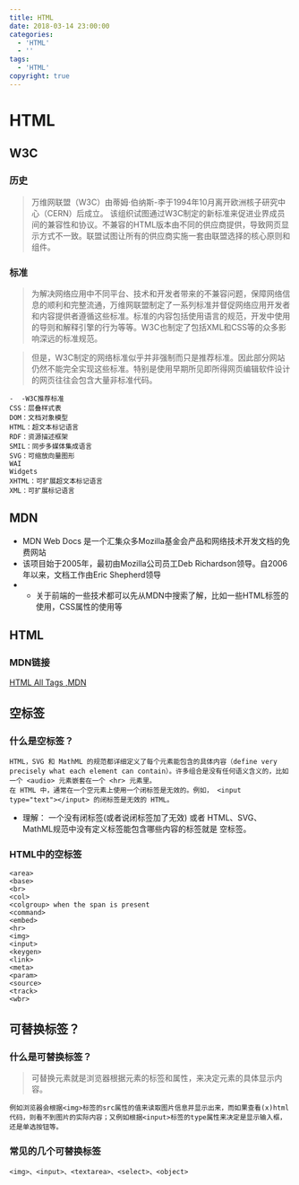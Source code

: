 ```yaml
---
title: HTML
date: 2018-03-14 23:00:00
categories:
  - 'HTML'
  - ''
tags:
  - 'HTML'
copyright: true
---
```


# HTML

## W3C

### 历史
> 万维网联盟（W3C）由蒂姆·伯纳斯-李于1994年10月离开欧洲核子研究中心（CERN）后成立。
> 该组织试图通过W3C制定的新标准来促进业界成员间的兼容性和协议。不兼容的HTML版本由不同的供应商提供，导致网页显示方式不一致。联盟试图让所有的供应商实施一套由联盟选择的核心原则和组件。

### 标准
> 为解决网络应用中不同平台、技术和开发者带来的不兼容问题，保障网络信息的顺利和完整流通，万维网联盟制定了一系列标准并督促网络应用开发者和内容提供者遵循这些标准。标准的内容包括使用语言的规范，开发中使用的导则和解释引擎的行为等等。W3C也制定了包括XML和CSS等的众多影响深远的标准规范。

> 但是，W3C制定的网络标准似乎并非强制而只是推荐标准。因此部分网站仍然不能完全实现这些标准。特别是使用早期所见即所得网页编辑软件设计的网页往往会包含大量非标准代码。

```
-  -W3C推荐标准
CSS：层叠样式表
DOM：文档对象模型
HTML：超文本标记语言
RDF：资源描述框架
SMIL：同步多媒体集成语言
SVG：可缩放向量图形
WAI
Widgets
XHTML：可扩展超文本标记语言
XML：可扩展标记语言
```

## MDN
- MDN Web Docs 是一个汇集众多Mozilla基金会产品和网络技术开发文档的免费网站
- 该项目始于2005年，最初由Mozilla公司员工Deb Richardson领导。自2006年以来，文档工作由Eric Shepherd领导
- - 关于前端的一些技术都可以先从MDN中搜索了解，比如一些HTML标签的使用，CSS属性的使用等

## HTML

### MDN链接
[HTML All Tags ,MDN](https://developer.mozilla.org/zh-CN/docs/Web/HTML/Element)

## 空标签

### 什么是空标签？
```  
HTML，SVG 和 MathML 的规范都详细定义了每个元素能包含的具体内容（define very precisely what each element can contain）。许多组合是没有任何语义含义的，比如一个 <audio> 元素嵌套在一个 <hr> 元素里。
在 HTML 中，通常在一个空元素上使用一个闭标签是无效的。例如， <input type="text"></input> 的闭标签是无效的 HTML。
```
- 理解： 一个没有闭标签(或者说闭标签加了无效) 或者 HTML、SVG、MathML规范中没有定义标签能包含哪些内容的标签就是 空标签。

### HTML中的空标签
```
<area>
<base>
<br>
<col>
<colgroup> when the span is present
<command>
<embed>
<hr>
<img>
<input>
<keygen>
<link>
<meta>
<param>
<source>
<track>
<wbr>
```

## 可替换标签？

### 什么是可替换标签？
>可替换元素就是浏览器根据元素的标签和属性，来决定元素的具体显示内容。

```
例如浏览器会根据<img>标签的src属性的值来读取图片信息并显示出来，而如果查看(x)html代码，则看不到图片的实际内容；又例如根据<input>标签的type属性来决定是显示输入框，还是单选按钮等。
```

### 常见的几个可替换标签

```
<img>、<input>、<textarea>、<select>、<object>
```